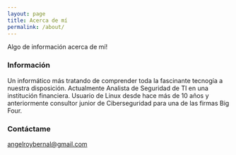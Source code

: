 ```yaml
---
layout: page
title: Acerca de mí
permalink: /about/
---
```


Algo de información acerca de mí!

### Información

Un informático más tratando de comprender toda la fascinante tecnogía a nuestra disposición. Actualmente Analista de Seguridad de TI en una institución financiera. Usuario de Linux desde hace más de 10 años y anteriormente consultor junior de Ciberseguridad para una de las firmas Big Four.

### Contáctame

[angelroybernal@gmail.com](mailto:angelroybernal@gmail.com)